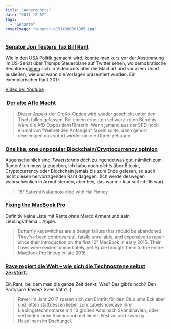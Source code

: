 ```yaml
---
title: "Anderenorts"
date: "2017-12-07"
tags:
  - "Gerante"
coverImage: "senator-e1514368001985.jpg"
---
```


### [Senator Jon Testers Tax Bill Rant](https://twitter.com/SenatorTester/status/936748480000921600 "@SenatorTester")

Wie in den USA Politik gemacht wird, konnte man kurz vor der Abstimmung im US-Senat über Trumps Steuerpläne auf Twitter sehen, wo demokratische Senatoren/[innen](https://www.youtube.com/watch?v=0C26-5oq3sQ "Senator Elizabeth Warren: This chicken scratch is actually in the GOP tax bill") sich in Videorants über die Machart und vor allem Unart ausließen, wie und wann die Vorlagen präsentiert wurden. Ein exemplarischer Rant 2017.

<a href="https://www.youtube.com/watch?v=wnsXHBZaML0">Video bei Youtube</a>

###  [Der alte Affe Macht](https://www.freitag.de/autoren/ernstchen/der-alte-affe-spd "Der Freitag: Der alte Affe Macht ")

> Dieser Aspekt der GroKo-Option wird wieder geschickt unter den Tisch fallen gelassen. Bei einem erneuten schwarz-roten Bündnis wäre die AfD Oppositionsführerin. Wenn jemand aus der SPD noch einmal von "Wehret den Anfängen" faseln sollte, dann gehört demjenigen das sofort wieder um die Ohren gehauen.

### [One like, one unpopular Blockchain/Cryptocurrency opinion](https://twitter.com/NelsonMRosario/status/921550998233079808 "Nelson M.  Rosario: One like, one unpopular Blockchain/Cryptocurrency opinion")

Augenscheinlich sind _Tweetstorms_ doch zu irgendetwas gut, nämlich zum Ranten! Ich muss ja zugeben, ich habe noch _nichts_ über Bitcoin, Cryptocurrency oder Blockchain jemals bis zum Ende gelesen, so auch nicht diesen hervorragenden Rant dagegen. (Ich werde deswegen wahrscheinlich in Armut sterben, aber hey, das war mir klar seit ich 16 war).

> 18/ Satoshi Nakamoto died with Hal Finney

### [Fixing the MacBook Pro](https://marco.org/2017/11/24/fixing-the-macbook-pro "marco.org: Fixing the MacBook Pro")

Definitiv keine Liste mit Rants _ohne_ Marco Arment und sein Lieblingsthema… Apple.

> Butterfly keyswitches are a design failure that should be abandoned. They’ve been controversial, fatally unreliable, and expensive to repair since their introduction on the first 12” MacBook in early 2015. Their flaws were evident immediately, yet Apple brought them to the entire MacBook Pro lineup in late 2016.

### [Rave regiert die Welt – wie sich die Technoszene selbst zerstört.](https://partysan.net/skillzbizz/rave-regiert-die-welt/ "Partysan: Rave regiert die Welt – wie sich die Technoszene selbst zerstört.")

Ein Rant, bei dem man die ganze Zeit denkt: Was? Das gibt’s noch? Den Partysan? Raves? Sven Väth? ;)

> Raver im Jahr 2017 sparen sich den Eintritt für den Club ums Eck aber und jetten stattdessen lieber zum Labelshowcase ihrer Lieblingstechnomarke mit 10 großen Acts nach Skandinavien, oder verbinden ihren Asienurlaub mit einem Festival und zwanzig Headlinern im Dschungel.

